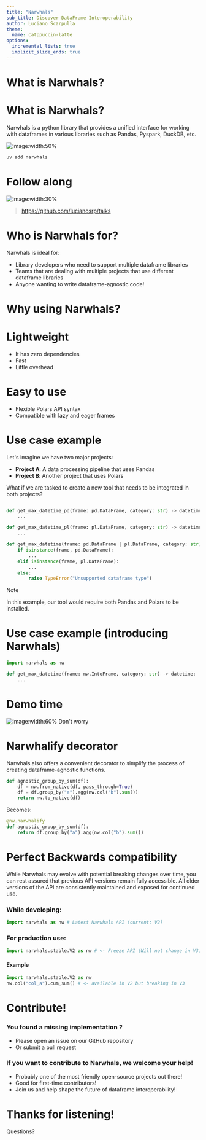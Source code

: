 ```yaml
---
title: "Narwhals"
sub_title: Discover DataFrame Interoperability
author: Luciano Scarpulla
theme:
  name: catppuccin-latte
options:
  incremental_lists: true
  implicit_slide_ends: true
---
```


What is Narwhals?
==

What is Narwhals?
==

Narwhals is a python library that provides a unified interface for working with dataframes in various libraries such as Pandas, Pyspark, DuckDB, etc.


<!-- pause -->
![image:width:50%](static/is_this_a_df.jpg)

<!-- pause -->
```sh
uv add narwhals
```
Follow along
==
![image:width:30%](static/repo.png)

> https://github.com/lucianosrp/talks


Who is Narwhals for?
==

Narwhals is ideal for:
- Library developers who need to support multiple dataframe libraries
- Teams that are dealing with multiple projects that use different dataframe libraries
- Anyone wanting to write dataframe-agnostic code!


Why using Narwhals?
==

# Lightweight
- It has zero dependencies
- Fast
- Little overhead

# Easy to use
- Flexible Polars API syntax
- Compatible with lazy and eager frames



Use case example
==

Let's imagine we have two major projects:

- **Project A**: A data processing pipeline that uses Pandas
- **Project B**: Another project that uses Polars

<!-- pause -->
What if we are tasked to create a new tool that needs to be integrated in both projects?

<!-- pause -->
```python

def get_max_datetime_pd(frame: pd.DataFrame, category: str) -> datetime:
    ...

def get_max_datetime_pl(frame: pl.DataFrame, category: str) -> datetime:
    ...

```
<!-- end_slide -->
```python
def get_max_datetime(frame: pd.DataFrame | pl.DataFrame, category: str) -> datetime:
    if isinstance(frame, pd.DataFrame):
        ...
    elif isinstance(frame, pl.DataFrame):
        ...
    else:
        raise TypeError("Unsupported dataframe type")

```

> [!NOTE]
> In this example, our tool would require both Pandas and Polars to be installed.
<!-- end_slide -->

Use case example (introducing Narwhals)
==

```python
import narwhals as nw

def get_max_datetime(frame: nw.IntoFrame, category: str) -> datetime:
    ...

```
Demo time
==
![image:width:60%](static/charlie_day.png)
Don't worry




Narwhalify decorator
==

Narwhals also offers a convenient decorator to simplify the process of creating dataframe-agnostic functions.

```python
def agnostic_group_by_sum(df):
    df = nw.from_native(df, pass_through=True)
    df = df.group_by("a").agg(nw.col("b").sum())
    return nw.to_native(df)
```
Becomes:
<!-- pause -->
```python
@nw.narwhalify
def agnostic_group_by_sum(df):
    return df.group_by("a").agg(nw.col("b").sum())
```

Perfect Backwards compatibility
==

While Narwhals may evolve with potential breaking changes over time, you can rest assured that previous API versions remain fully accessible. All older versions of the API are consistently maintained and exposed for continued use.

<!-- pause -->
### While developing:
```python
import narwhals as nw # Latest Narwhals API (current: V2)
```

<!-- pause -->
### For production use:

```python
import narwhals.stable.V2 as nw # <- Freeze API (Will not change in V3)
```


<!-- pause -->
#### Example
```python
import narwhals.stable.V2 as nw
nw.col("col_a").cum_sum() # <- available in V2 but breaking in V3
```

Contribute!
==
### You found a missing implementation ?
- Please open an issue on our GitHub repository
- Or submit a pull request

### If you want to contribute to Narwhals, we welcome your help!

- Probably one of the most friendly open-source projects out there!
- Good for first-time contributors!
- Join us and help shape the future of dataframe interoperability!

Thanks for listening!
==

<!--jump_to_middle-->
Questions?
